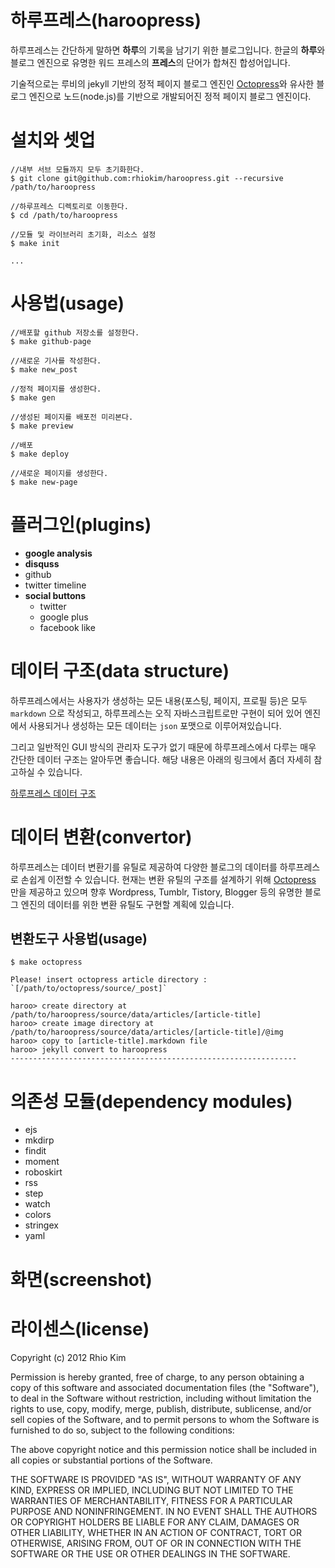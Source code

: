 # 하루프레스(haroopress) 
하루프레스는 간단하게 말하면 **하루**의 기록을 남기기 위한 블로그입니다. 한글의 **하루**와 블로그 엔진으로 유명한 워드 프레스의 **프레스**의 단어가 합쳐진 합성어입니다.

기술적으로는 루비의 jekyll 기반의 정적 페이지 블로그 엔진인 [Octopress](http://octopress.org)와 유사한 블로그 엔진으로 노드(node.js)를 기반으로 개발되어진 정적 페이지 블로그 엔진이다.


# 설치와 셋업

```
//내부 서브 모듈까지 모두 초기화한다.
$ git clone git@github.com:rhiokim/haroopress.git --recursive /path/to/haroopress

//하루프레스 디렉토리로 이동한다.
$ cd /path/to/haroopress

//모듈 및 라이브러리 초기화, 리소스 설정
$ make init

... 

```

# 사용법(usage)

```
//배포할 github 저장소를 설정한다.
$ make github-page

//새로운 기사를 작성한다.
$ make new_post

//정적 페이지를 생성한다.
$ make gen

//생성된 페이지를 배포전 미리본다.
$ make preview

//배포
$ make deploy

//새로운 페이지를 생성한다.
$ make new-page
```

# 플러그인(plugins)

* **google analysis**
* **disquss**
* github
* twitter timeline
* **social buttons**
    - twitter
    - google plus
    - facebook like

# 데이터 구조(data structure) 
하루프레스에서는 사용자가 생성하는 모든 내용(포스팅, 페이지, 프로필 등)은 모두 `markdown` 으로 작성되고, 하루프레스는 오직 자바스크립트로만 구현이 되어 있어 엔진에서 사용되거나 생성하는 모든 데이터는 `json` 포맷으로 이루어져있습니다. 

그리고 일반적인 GUI 방식의 관리자 도구가 없기 때문에 하루프레스에서 다루는 매우 간단한 데이터 구조는 알아두면 좋습니다.
해당 내용은 아래의 링크에서 좀더 자세히 참고하실 수 있습니다.

[하루프레스 데이터 구조](https://github.com/rhiokim/haroopress/wiki/%EB%8D%B0%EC%9D%B4%ED%84%B0-%ED%8F%AC%EB%A7%B7)

# 데이터 변환(convertor)
하루프레스는 데이터 변환기를 유틸로 제공하여 다양한 블로그의 데이터를 하루프레스로 손쉽게 이전할 수 있습니다.
현재는 변환 유틸의 구조를 설계하기 위해 [Octopress](http://octopress.org) 만을 제공하고 있으며 향후 Wordpress, Tumblr, Tistory, Blogger 등의 유명한 블로그 엔진의 데이터를 위한 변환 유틸도 구현할 계획에 있습니다.

## 변환도구 사용법(usage)

```
$ make octopress

Please! insert octopress article directory : `[/path/to/octopress/source/_post]`

haroo> create directory at /path/to/haroopress/source/data/articles/[article-title]
haroo> create image directory at /path/to/haroopress/source/data/articles/[article-title]/@img
haroo> copy to [article-title].markdown file
haroo> jekyll convert to haroopress
----------------------------------------------------------------
```

# 의존성 모듈(dependency modules)
* ejs
* mkdirp
* findit
* moment
* roboskirt
* rss
* step
* watch
* colors
* stringex
* yaml

# 화면(screenshot)


# 라이센스(license)
Copyright (c) 2012 Rhio Kim

Permission is hereby granted, free of charge, to any person obtaining a copy of this software and associated documentation files (the "Software"), to deal in the Software without restriction, including without limitation the rights to use, copy, modify, merge, publish, distribute, sublicense, and/or sell copies of the Software, and to permit persons to whom the Software is furnished to do so, subject to the following conditions:

The above copyright notice and this permission notice shall be included in all copies or substantial portions of the Software.

THE SOFTWARE IS PROVIDED "AS IS", WITHOUT WARRANTY OF ANY KIND, EXPRESS OR IMPLIED, INCLUDING BUT NOT LIMITED TO THE WARRANTIES OF MERCHANTABILITY, FITNESS FOR A PARTICULAR PURPOSE AND NONINFRINGEMENT. IN NO EVENT SHALL THE AUTHORS OR COPYRIGHT HOLDERS BE LIABLE FOR ANY CLAIM, DAMAGES OR OTHER LIABILITY, WHETHER IN AN ACTION OF CONTRACT, TORT OR OTHERWISE, ARISING FROM, OUT OF OR IN CONNECTION WITH THE SOFTWARE OR THE USE OR OTHER DEALINGS IN THE SOFTWARE.
